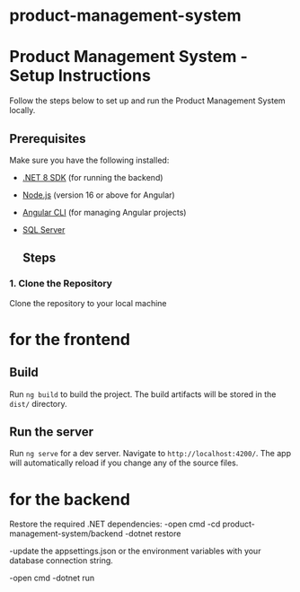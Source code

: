 # product-management-system

# Product Management System - Setup Instructions
Follow the steps below to set up and run the Product Management System locally.

## Prerequisites
Make sure you have the following installed:
- [.NET 8 SDK](https://dotnet.microsoft.com/download/dotnet) (for running the backend)
- [Node.js](https://nodejs.org/) (version 16 or above for Angular)
- [Angular CLI](https://angular.io/cli) (for managing Angular projects)
- [SQL Server](https://www.microsoft.com/en-us/sql-server/sql-server-downloads)

  ## Steps

### 1. Clone the Repository

Clone the repository to your local machine

# for the frontend
## Build

Run `ng build` to build the project. The build artifacts will be stored in the `dist/` directory.

## Run the server

Run `ng serve` for a dev server. Navigate to `http://localhost:4200/`. The app will automatically reload if you change any of the source files.

# for the backend
Restore the required .NET dependencies:
-open cmd
  -cd product-management-system/backend
  -dotnet restore

-update the appsettings.json or the environment variables with your database connection string.

-open cmd
  -dotnet run




